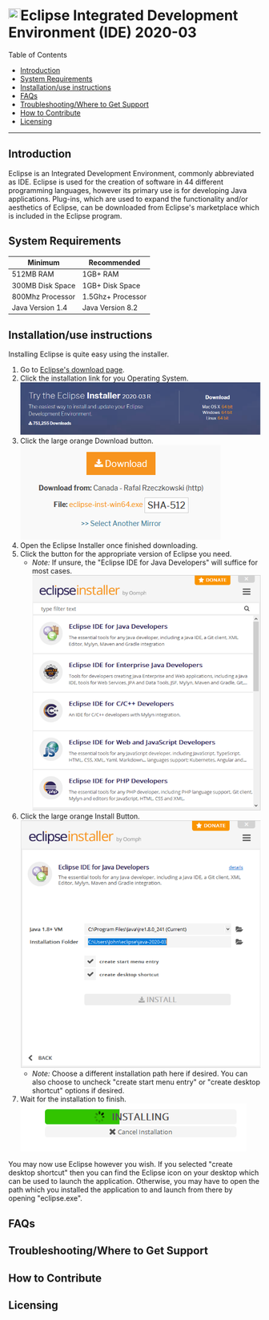 # <img src="https://cdn.freebiesupply.com/logos/large/2x/eclipse-11-logo-png-transparent.png" width="24" height="24">Eclipse Integrated Development Environment (IDE) 2020-03

Table of Contents
- [Introduction](#introduction)
- [System Requirements](#equipment)
- [Installation/use instructions](#installation)
- [FAQs](#faq)
- [Troubleshooting/Where to Get Support](#support)
- [How to Contribute](#contribute)
- [Licensing](#licensing)

---

## Introduction <a name ="introduction"></a>

Eclipse is an Integrated Development Environment, commonly abbreviated as IDE. Eclipse is used for the creation of software in 44 different programming languages, however its primary use is for developing Java applications. Plug-ins, which are used to expand the functionality and/or aesthetics of Eclipse, can be downloaded from Eclipse's marketplace which is included in the Eclipse program. 

## System Requirements<a name ="equipment"></a>

| Minimum | Recommended |
|---------|-------------|
|512MB RAM|1GB+ RAM     |
|300MB Disk Space|1GB+ Disk Space|
|800Mhz Processor|1.5Ghz+ Processor|
|Java Version 1.4|Java Version 8.2|

## Installation/use instructions<a name ="installation"></a>

Installing Eclipse is quite easy using the installer.

1. Go to [Eclipse's download page](https://www.eclipse.org/downloads/packages/installer).
2. Click the installation link for you Operating System.<br/>
![Image](https://github.com/beechd/beechd.github.io/blob/master/images/installerImage.png)
3. Click the large orange Download button.<br/>
![Image](https://github.com/beechd/beechd.github.io/blob/master/images/installerImage2.png)
4. Open the Eclipse Installer once finished downloading.
5. Click the button for the appropriate version of Eclipse you need.
    - *Note:* If unsure, the "Eclipse IDE for Java Developers" will suffice for most cases.
 ![Image](https://github.com/beechd/beechd.github.io/blob/master/images/installerImage3.png)
6. Click the large orange Install Button.<br/>
![Image](https://github.com/beechd/beechd.github.io/blob/master/images/installationPath.png)
    - *Note:* Choose a different installation path here if desired. You can also choose to uncheck "create start menu entry" or "create desktop shortcut" options if desired.
7. Wait for the installation to finish.<br/>
![Image](https://github.com/beechd/beechd.github.io/blob/master/images/installProgress.png)

You may now use Eclipse however you wish. If you selected "create desktop shortcut" then you can find the Eclipse icon on your desktop which can be used to launch the application. Otherwise, you may have to open the path which you installed the application to and launch from there by opening "eclipse.exe".

## FAQs<a name ="faq"></a>

## Troubleshooting/Where to Get Support<a name ="support"></a>

## How to Contribute<a name ="contribute"></a>

## Licensing<a name ="licensing"></a>
